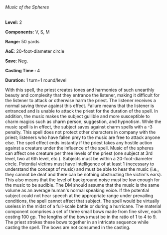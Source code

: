 ###### Music of the Spheres

**Level:** 2

**Components:** V, S, M

**Range:** 50 yards

**AoE**: 20-foot-diameter circle

**Save**: Neg.

**Casting Time :** 4

**Duration:** 1 turn+1 round/level

With this spell, the priest creates tones and harmonies of such unearthly beauty and complexity that they entrance the listener, making it difficult for the listener to attack or otherwise harm the priest. The listener receives a normal saving throw against this effect. Failure means that the listener is entranced and is unable to attack the priest for the duration of the spell. In addition, the music makes the subject gullible and more susceptible to charm magics such as charm person, suggestion, and hypnotism. While the music spell is in effect, the subject saves against charm spells with a -3 penalty. This spell does not protect other characters in company with the priest; listeners who have fallen prey to the music are free to attack anyone else. The spell effect ends instantly if the priest takes any hostile action against a creature under the influence of the spell. Music of the spheres can affect one creature per three levels of the priest (one subject at 3rd level, two at 6th level, etc.). Subjects must be within a 20-foot-diameter circle. Potential victims must have Intelligence of at least 1 (necessary to understand the concept of music) and must be able to hear the music (i.e., they cannot be deaf and there can be nothing obstructing the victim's ears). This also means that the level of background noise must be low enough for the music to be audible. The DM should assume that the music is the same volume as an average human's normal speaking voice. If the potential subject could not hear speech at the appropriate range under prevailing conditions, the spell cannot affect that subject. The spell would be virtually useless in the midst of a full-scale battle or during a hurricane. The material component comprises a set of three small bows made from fine silver, each costing 100 gp. The lengths of the bows must be in the ratio of 1 to 4 to 9. The priest strokes these bows together in an intricate sequence while casting the spell. The bows are not consumed in the casting.
